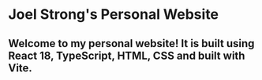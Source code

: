 # Joel Strong's Personal Website

## Welcome to my personal website!  It is built using React 18, TypeScript, HTML, CSS and built with Vite.
